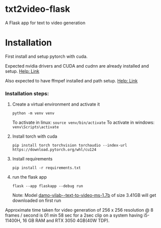 # txt2video-flask
A Flask app for text to video generation


# Installation

First install and setup pytorch with cuda.

Expected nvidia drivers and CUDA and cudnn are already installed and setup. [Help: Link](https://github.com/imxzone/Step-by-Step-Setup-CUDA-cuDNN-and-PyTorch-Installation-on-Windows-with-GPU-Compatibility)

Also expected to have ffmpef installed and path setup. [Help: Link](https://ffmpeg.org/download.html)

### Installation steps:

1) Create a virtual environment and activate it

    `python -m venv venv`

    To activate in linux:
    `source venv/bin/activate`
    To activate in windows:
    `venv\Scripts\activate`

2) Install torch with cuda

    `pip install torch torchvision torchaudio --index-url https://download.pytorch.org/whl/cu124`

3) Install requirements

    `pip install -r requirements.txt`

4) run the flask app

    `flask --app flaskapp --debug run`

    Note: Model [damo-vilab--text-to-video-ms-1.7b](https://huggingface.co/ali-vilab/text-to-video-ms-1.7b/tree/main) of size 3.41GB will get downloaded on first run

Approximate time taken for video generation of 256 x 256 resolution @ 8 frames / second is 01 min 58 sec for a 2sec clip on a system having i5-11400H, 16 GB RAM and RTX 3050 4GB(40W TDP).




